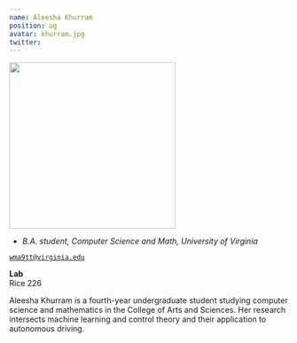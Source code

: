 ```yaml
---
name: Aleesha Khurram
position: ug
avatar: khurram.jpg 
twitter: 
---
```


<img width="300" src="{{site.baseurl}}/images/people/{{page.avatar}}" data-action="zoom">

- _B.A. student, Computer Science and Math, University of Virginia_<br>

<i class="fa fa-envelope-o"></i> [`wma9tt@virginia.edu`](mailto:wma9tt@virginia.edu)


**Lab**<br>
Rice 226

Aleesha Khurram is a fourth-year undergraduate student studying computer science and mathematics in the College of Arts and Sciences. Her research intersects machine learning and control theory and their application to autonomous driving.
